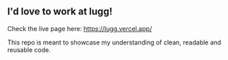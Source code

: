 ## I'd love to work at lugg!

Check the live page here: https://lugg.vercel.app/

This repo is meant to showcase my understanding of clean, readable and reusable code.
